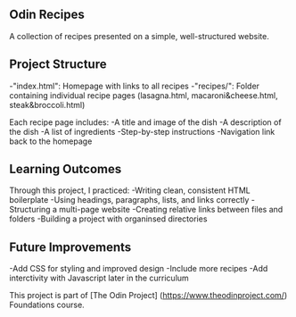## Odin Recipes
A collection of recipes presented on a simple, well-structured website.

## Project Structure
-"index.html": Homepage with links to all recipes
-"recipes/": Folder containing individual recipe pages (lasagna.html, macaroni&cheese.html, steak&broccoli.html)

Each recipe page includes:
-A title and image of the dish
-A description of the dish
-A list of ingredients
-Step-by-step instructions
-Navigation link back to the homepage

## Learning Outcomes
Through this project, I practiced: 
-Writing clean, consistent HTML boilerplate
-Using headings, paragraphs, lists, and links correctly
-Structuring a multi-page website
-Creating relative links between files and folders
-Building a project with organinsed directories

## Future Improvements 
-Add CSS for styling and improved design
-Include more recipes
-Add interctivity with Javascript later in the curriculum

This project is part of [The Odin Project] (https://www.theodinproject.com/) Foundations course.